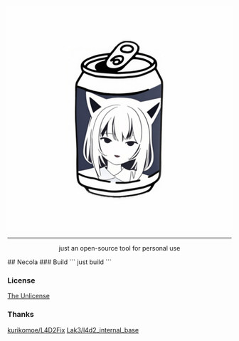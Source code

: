 <div align="center">
   <img width="640" src="LOGO.png" alt="logo"/></br>


----
just an open-source tool for personal use
</div>
## Necola
### Build
```
just build
```

### License
[The Unlicense](LICENSE)

### Thanks
[kurikomoe/L4D2Fix](https://github.com/kurikomoe/L4D2Fix)
[Lak3/l4d2_internal_base](https://github.com/Lak3/l4d2-internal-base)
